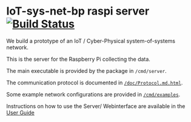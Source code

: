# IoT-sys-net-bp raspi server [![Build Status](https://travis-ci.org/iot-bp-project-2018/raspi-server.svg?branch=master)](https://travis-ci.org/iot-bp-project-2018/raspi-server)

We build a prototype of an IoT / Cyber-Physical system-of-systems network.

This is the server for the Raspberry Pi collecting the data.

The main executable is provided by the package in `/cmd/server`.

The communication protocol is documented in [`/doc/Protocol.md.html`](https://raw.githack.com/iot-bp-project-2018/raspi-server/master/doc/Protocol.md.html).

Some example network configurations are provided in [`/cmd/examples`](cmd/examples).

Instructions on how to use the Server/ Webinterface are available in the [User Guide](doc/User-Guide.pdf)